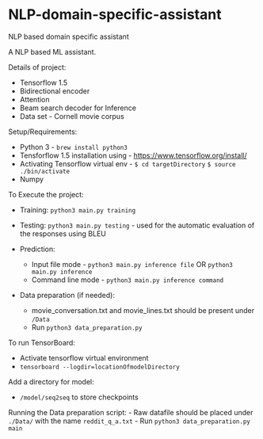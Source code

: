 # NLP-domain-specific-assistant
NLP based domain specific assistant

A NLP based ML assistant.

Details of project:

  - Tensorflow 1.5
  - Bidirectional encoder
  - Attention
  - Beam search decoder for Inference
  - Data set - Cornell movie corpus

Setup/Requirements:

  - Python 3 - `brew install python3`
  - Tensforflow 1.5 installation using - https://www.tensorflow.org/install/
  - Activating Tensorflow virtual env -
      `$ cd targetDirectory`
      `$ source ./bin/activate`
  - Numpy

To Execute the project:

  - Training: `python3 main.py training`
  - Testing: `python3 main.py testing` - used for the automatic evaluation of the responses using BLEU
  - Prediction:
    - Input file mode - `python3 main.py inference file` OR `python3 main.py inference`
    - Command line mode - `python3 main.py inference command`
    
   - Data preparation (if needed): 
      - movie_conversation.txt and movie_lines.txt should be present under `/Data`
      - Run `python3 data_preparation.py`

To run TensorBoard:

  - Activate tensorflow virtual environment
  - `tensorboard --logdir=locationOfmodelDirectory`


Add a directory for model:
  - `/model/seq2seq` to store checkpoints


Running the Data preparation script:
    - Raw datafile should be placed under `./Data/` with the name `reddit_q_a.txt`
    - Run `python3 data_preparation.py main`